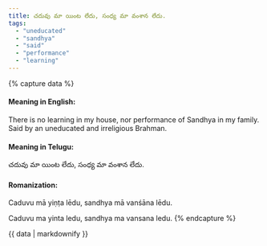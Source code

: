 ```yaml
---
title: చదువు మా యింట లేదు, సంధ్య మా వంశాన లేదు.
tags:
  - "uneducated"
  - "sandhya"
  - "said"
  - "performance"
  - "learning"
---
```


{% capture data %}
#### Meaning in English:
There is no learning in my house, nor performance of Sandhya in my family.
Said by an uneducated and irreligious Brahman.

#### Meaning in Telugu:
చదువు మా యింట లేదు, సంధ్య మా వంశాన లేదు.

#### Romanization:
Caduvu mā yiṇṭa lēdu, sandhya mā vanśāna lēdu.

Caduvu ma yinta ledu, sandhya ma vansana ledu.
{% endcapture %}

{{ data | markdownify }}

